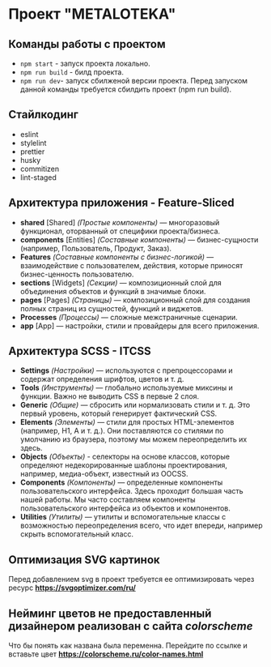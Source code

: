 # Проект "METALOTEKA"

## Команды работы с проектом
- `npm start` - запуск проекта локально.
- `npm run build` - билд проекта.
- `npm run dev`- запуск сбилженой версии проекта. Перед запуском данной команды требуется сбилдить проект (npm run build).

## Стайлкодинг
- eslint
- stylelint
- prettier
- husky
- commitizen
- lint-staged

## Архитектура приложения - Feature-Sliced
- **shared** [Shared] _(Простые компоненты)_ — многоразовый функционал, оторванный от специфики проекта/бизнеса.
- **components** [Entities] _(Составные компоненты)_ — бизнес-сущности (например, Пользователь, Продукт, Заказ).
- **Features** _(Составные компоненты с бизнес-логикой)_ — взаимодействие с пользователем, действия, которые приносят бизнес-ценность пользователю.
- **sections** [Widgets] _(Секции)_ — композиционный слой для объединения объектов и функций в значимые блоки.
- **pages** [Pages] _(Страницы)_ — композиционный слой для создания полных страниц из сущностей, функций и виджетов.
- **Processes** _(Процессы)_ — сложные межстраничные сценарии.
- **app** [App] — настройки, стили и провайдеры для всего приложения.

## Архитектура SCSS - ITCSS
- **Settings** _(Настройки)_ — используются с препроцессорами и содержат определения шрифтов, цветов и т. д.
- **Tools** _(Инструменты)_ — глобально используемые миксины и функции. Важно не выводить CSS в первые 2 слоя.
- **Generic** _(Общие)_ — сбросить или нормализовать стили и т. д. Это первый уровень, который генерирует фактический CSS.
- **Elements** _(Элементы)_ — стили для простых HTML-элементов (например, H1, A и т. д.). Они поставляются со стилями по умолчанию из браузера, поэтому мы можем переопределить их здесь.
- **Objects** _(Объекты)_ - селекторы на основе классов, которые определяют недекорированные шаблоны проектирования, например, медиа-объект, известный из OOCSS.
- **Components** _(Компоненты)_ — определенные компоненты пользовательского интерфейса. Здесь проходит большая часть нашей работы. Мы часто составляем компоненты пользовательского интерфейса из объектов и компонентов.
- **Utilities** _(Утилиты)_ — утилиты и вспомогательные классы с возможностью переопределения всего, что идет впереди, например скрыть вспомогательный класс.

## Оптимизация SVG картинок
Перед добавлением svg в проект требуется ее оптимизировать через ресурс **https://svgoptimizer.com/ru/**

## Нейминг цветов не предоставленный дизайнером реализован с сайта _colorscheme_
Что бы понять как названа была переменна. Перейдите по ссылке и вставьте цвет **https://colorscheme.ru/color-names.html**
